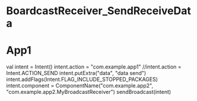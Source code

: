 # BoardcastReceiver_SendReceiveData

# App1

 val intent = Intent()
            intent.action = "com.example.app1"
            //intent.action = Intent.ACTION_SEND
            intent.putExtra("data", "data send")
            intent.addFlags(Intent.FLAG_INCLUDE_STOPPED_PACKAGES)
            intent.component = ComponentName("com.example.app2", "com.example.app2.MyBroadcastReceiver")
            sendBroadcast(intent)
